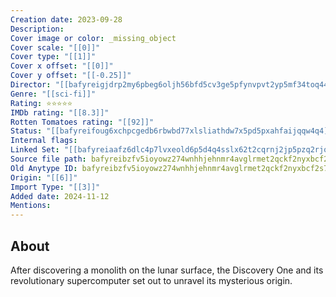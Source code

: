 ```yaml
---
Creation date: 2023-09-28
Description: 
Cover image or color: _missing_object
Cover scale: "[[0]]"
Cover type: "[[1]]"
Cover x offset: "[[0]]"
Cover y offset: "[[-0.25]]"
Director: "[[bafyreigjdrp2my6pbeg6oljh56bfd5cv3ge5pfynvpvt2yp5mf34toq44i]]"
Genre: "[[sci-fi]]"
Rating: ⭐⭐⭐⭐⭐
IMDb rating: "[[8.3]]"
Rotten Tomatoes rating: "[[92]]"
Status: "[[bafyreifoug6xchpcgedb6rbwbd77xlsliathdw7x5pd5pxahfaijqqw4q4]]"
Internal flags:
Linked Set: "[[bafyreiaafz6dlc4p7lvxeold6p5d4q4sslx62t2cqrnj2jp5pzq2rjotfa]]"
Source file path: bafyreibzfv5ioyowz274wnhhjehnmr4avglrmet2qckf2nyxbcf2s7o244
Old Anytype ID: bafyreibzfv5ioyowz274wnhhjehnmr4avglrmet2qckf2nyxbcf2s7o244
Origin: "[[6]]"
Import Type: "[[3]]"
Added date: 2024-11-12
Mentions:
---
```


## About

After discovering a monolith on the lunar surface, the Discovery One and its revolutionary supercomputer set out to unravel its mysterious origin.


